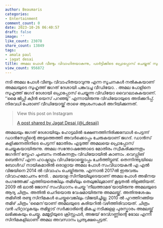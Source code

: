 ```yaml
---
author: Beaumaris
categories:
- Entertainment
comment_count: 0
date: 2023-10-26 06:40:57
draft: false
image: ''
like_count: 23078
share_count: 13849
tags:
- amala paul
- jagat desai
title: അമല പോൾ വീണ്ടും വിവാഹിതയാകുന്നു, പാർട്ടിക്കിടെ പ്രൊപ്പോസ് ചെയ്തത് സുഹൃത്ത്
view_count: 956872
---
```


നടി അമല പോൾ വീണ്ടും വിവാഹിതയാവുന്നു എന്ന സൂചനകൾ നൽകുകയാണ് അമലയുടെ സുഹൃത്ത് ജഗത് ദേശായി പങ്കുവച്ച വീഡിയോ. . അമല പോളിനെ സുഹൃത്ത് ജഗദ് ദേശായി പ്രൊപ്പോസ് ചെയ്യുന്ന വിഡിയോ വൈറലാകുകയാണ്. ‘‘മൈ ജിപ്സി ക്വീൻ യെസ് പറഞ്ഞു’’ എന്നായിരുന്നു വിഡിയോയുടെ അടിക്കുറിപ്പ്. നിരവധി പേരാണ് വീഡിയോയ്ക്ക് താഴെ ആശംസകൾ അറിയിക്കുന്നത്. 

> View this post on Instagram
> 
> [A post shared by Jagat Desai (@j_desaii)](https://www.instagram.com/reel/Cy2ZeoxB_Yl/?utm_source=ig_embed&utm_campaign=loading)

അമലയും ജഗത് ദേശായിയും ഹോട്ടലിൽ ഭക്ഷണത്തിനിരിക്കുമ്പോൾ പെട്ടന്ന് ഡാൻസേഴ്സിന്റെ അടുത്തെത്തി അവർക്കൊപ്പം ചേരുകയാണ് ജഗദ്. ഡാൻസ് കളിക്കുന്നതിനിടെ പെട്ടന്ന് മോതിരം എടുത്ത് അമലയെ പ്രൊപ്പോസ് ചെയ്യുകയായിരുന്നു. അമല സന്തോഷത്തോടെ മോതിരം സ്വീകരിക്കുന്നതും ജഗദിന് സ്നേഹ ചുംബനം നൽകുന്നതും വിഡിയോയിൽ കാണാം .വെഡ്ഡിങ് ബെൽസ് എന്ന ഹാഷ്ടാഗും വിഡിയോയ്ക്കൊപ്പം ചേർത്തിട്ടുണ്ട്. തെന്നിന്ത്യയിലെ ബോൾഡ് നായികമാരിൽ ഒരാളായ അമല പോൾ സംവിധായകൻ എ എൽ വിജയിനെ 2014 ൽ വിവാഹം ചെയ്തിരുന്നു. എന്നാൽ 2017ൽ ഇരുവരും വിവാഹമോചനം നേടി. . മലയാള സിനിമയിലൂടെയാണ് അമല പോൾ അഭിനയ രംഗത്തേക്ക് എത്തിയതെങ്കിലും തമിഴിലും തെലുങ്കിലുമാണ് കൂടുതൽ തിളങ്ങിയത്. 2009 ൽ ലാൽ ജോസ് സംവിധാനം ചെയ്ത ‘നീലത്താമര’യായിരുന്നു അമലയുടെ ആദ്യ ചിത്രം. അതിൽ ചെറിയൊരു വേഷമായിരുന്നു അമലയ്ക്ക്. അതിനുശേഷം തമിഴിൽ രണ്ടു സിനിമകൾ ചെയ്തുവെങ്കിലും വിജയിച്ചില്ല. 2010 ൽ പുറത്തിറങ്ങിയ തമിഴ് ചിത്രം ‘മൈന’യാണ് അമലയുടെ കരിയറിൽ വഴിത്തിരിവായത്. ചിത്രം വൻ ഹിറ്റാവുകയും തമിഴ്നാട് സർക്കാരിന്റെ മികച്ച നടിക്കുളള പുരസ്കാരം അമലയ്ക്ക് ലഭിക്കുകയും ചെയ്തു. മമ്മൂട്ടിയുടെ ക്രിസ്റ്റഫർ, അജയ് ദേവ്ഗണ്ണിന്റെ ഭോല എന്നീ സിനിമകളിലാണ് അമല അവസാനം പ്രത്യക്ഷപ്പെട്ടത്.